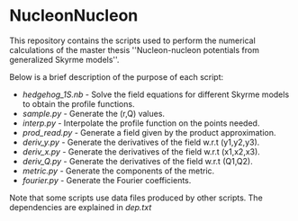 # NucleonNucleon

This repository contains the scripts used to perform the numerical calculations of the master thesis ''Nucleon-nucleon potentials from generalized Skyrme models''.

Below is a brief description of the purpose of each script:

- _hedgehog_1S.nb_ - Solve the field equations for different Skyrme models to obtain the profile functions.
- _sample.py_ - Generate the (r,Q) values.
- _interp.py_ - Interpolate the profile function on the points needed.
- _prod_read.py_ - Generate a field given by the product approximation.
- _deriv_y.py_ - Generate the derivatives of the field w.r.t (y1,y2,y3).
- _deriv_x.py_ - Generate the derivatives of the field w.r.t (x1,x2,x3).
- _deriv_Q.py_ - Generate the derivatives of the field w.r.t (Q1,Q2).
- _metric.py_ - Generate the components of the metric.
- _fourier.py_ - Generate the Fourier coefficients.

Note that some scripts use data files produced by other scripts. The dependencies are explained in _dep.txt_


